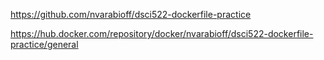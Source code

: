https://github.com/nvarabioff/dsci522-dockerfile-practice

https://hub.docker.com/repository/docker/nvarabioff/dsci522-dockerfile-practice/general